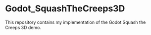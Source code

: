 # Godot_SquashTheCreeps3D
This repository contains my implementation of the Godot Squash the Creeps 3D demo.
